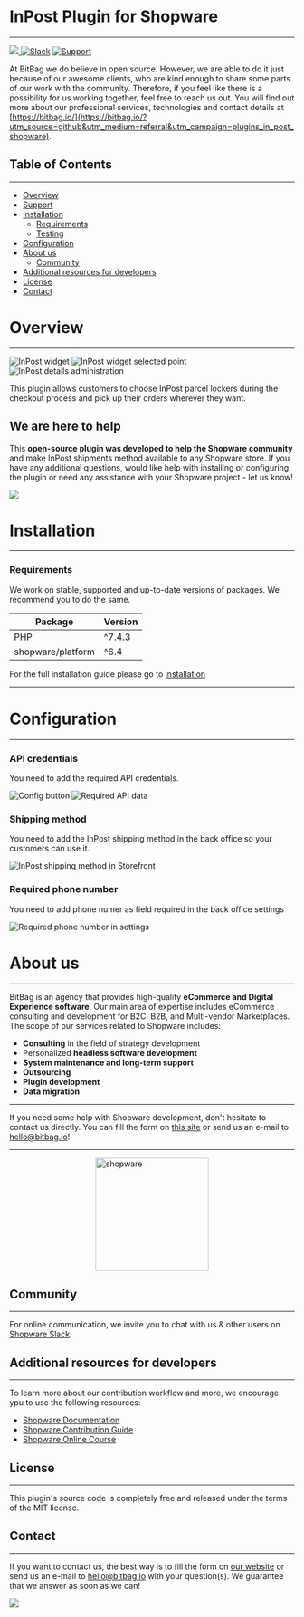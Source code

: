 # InPost Plugin for Shopware

---

[![](https://img.shields.io/packagist/l/bitbag/adyen-plugin.svg) ](https://packagist.org/packages/bitbag/adyen-plugin "License") [![Slack](https://img.shields.io/badge/community%20chat-slack-FF1493.svg)](http://slack.shopware.com) [![Support](https://img.shields.io/badge/support-contact%20author-blue])](https://bitbag.io/contact-us/?utm_source=github&utm_medium=referral&utm_campaign=plugins_in_post_shopware)

At BitBag we do believe in open source. However, we are able to do it just because of our awesome clients, who are kind enough to share some parts of our work with the community. Therefore, if you feel like there is a possibility for us working together, feel free to reach us out. You will find out more about our professional services, technologies and contact details at [https://bitbag.io/](https://bitbag.io/?utm_source=github&utm_medium=referral&utm_campaign=plugins_in_post_shopware).

## Table of Contents

***

* [Overview](#overview)
* [Support](#we-are-here-to-help)
* [Installation](#installation)
    * [Requirements](#requirements)
    * [Testing](#testing)
* [Configuration](#configuration)
* [About us](#about-us)
    * [Community](#community)
* [Additional resources for developers](#additional-resources-for-developers)
* [License](#license)
* [Contact](#contact)

# Overview

----

![InPost widget](./doc/images/in_post_point_widget_storefront.png)
![InPost widget selected point](./doc/images/in_post_point_widget_selected_point_storefront.png)
![InPost details administration](./doc/images/in_post_details_administration.png)

This plugin allows customers to choose InPost parcel lockers during the checkout process and pick up their orders wherever they want.


## We are here to help
This **open-source plugin was developed to help the Shopware community** and make InPost shipments method available to any Shopware store. If you have any additional questions, would like help with installing or configuring the plugin or need any assistance with your Shopware project - let us know!

[![](https://bitbag.io/wp-content/uploads/2020/10/button-contact.png)](https://bitbag.io/contact-us/?utm_source=github&utm_medium=referral&utm_campaign=plugins_in_post_shopware)


# Installation

----

### Requirements

We work on stable, supported and up-to-date versions of packages. We recommend you to do the same.

| Package                | Version |
|------------------------|---------|
| PHP                    | ^7.4.3  |
| shopware/platform      | ^6.4    |


For the full installation guide please go to [installation](doc/installation.md)

--- 

# Configuration

---

### API credentials
You need to add the required API credentials.

![Config button](./doc/images/configuration_button_admin_panel.png)
![Required API data](./doc/images/api_configuration_admin_panel.png)

### Shipping method
You need to add the InPost shipping method in the back office so your customers can use it.

![InPost shipping method in Storefront](./doc/images/add_shipping_method_storefront_admin_panel.png)

### Required phone number
You need to add phone numer as field required in the back office settings

![Required phone number in settings](./doc/images/phone_numer_required_admin_panel.png)

# About us

---

BitBag is an agency that provides high-quality **eCommerce and Digital Experience software**. Our main area of expertise includes eCommerce consulting and development for B2C, B2B, and Multi-vendor Marketplaces.
The scope of our services related to Shopware includes:
- **Consulting** in the field of strategy development
- Personalized **headless software development**
- **System maintenance and long-term support**
- **Outsourcing**
- **Plugin development**
- **Data migration**

---

If you need some help with Shopware development, don't hesitate to contact us directly. You can fill the form on [this site](https://bitbag.io/contact-us/?utm_source=github&utm_medium=referral&utm_campaign=plugins_in_post_shopware) or send us an e-mail to hello@bitbag.io!

---

<img src="doc/images/shopware_business_partner.svg" height="200" style="display: block; margin: 0 auto" alt="shopware"/>

## Community

---

For online communication, we invite you to chat with us & other users on [Shopware Slack](https://slack.shopware.com/).


## Additional resources for developers

---

To learn more about our contribution workflow and more, we encourage ypu to use the following resources:
* [Shopware Documentation](https://docs.shopware.com/en)
* [Shopware Contribution Guide](https://developer.shopware.com/docs/guides/installation/overview)
* [Shopware Online Course](https://academy.shopware.com/collections?category=developer-sw6)

## License

---

This plugin's source code is completely free and released under the terms of the MIT license.

[//]: # (These are reference links used in the body of this note and get stripped out when the markdown processor does its job. There is no need to format nicely because it shouldn't be seen.)

## Contact

---

If you want to contact us, the best way is to fill the form on [our website](https://bitbag.io/contact-us/?utm_source=github&utm_medium=referral&utm_campaign=plugins_in_post_shopware) or send us an e-mail to hello@bitbag.io with your question(s). We guarantee that we answer as soon as we can!

[![](https://bitbag.io/wp-content/uploads/2021/08/badges-bitbag.png)](https://bitbag.io/contact-us/?utm_source=github&utm_medium=referral&utm_campaign=plugins_in_post_shopware)
